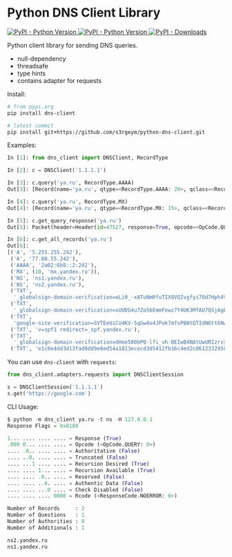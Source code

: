 # Python DNS Client Library

[ ![PyPI - Python Version](https://img.shields.io/pypi/v/dns-client) ]()
[ ![PyPI - Python Version](https://img.shields.io/pypi/pyversions/dns-client) ]()
[ ![PyPI - Downloads](https://img.shields.io/pypi/dm/dns-client) ]()

Python client library for sending DNS queries.

* null-dependency
* threadsafe
* type hints
* contains adapter for requests

Install:

```bash
# from pypi.org
pip install dns-client

# latest commit
pip install git+https://github.com/s3rgeym/python-dns-client.git
```

Examples:

```python
In [1]: from dns_client import DNSClient, RecordType

In [2]: c = DNSClient('1.1.1.1')

In [3]: c.query('ya.ru', RecordType.AAAA)
Out[3]: [Record(name='ya.ru', qtype=<RecordType.AAAA: 28>, qclass=<RecordClass.IN: 1>, ttl=76, value='2a02:6b8::2:242')]

In [4]: c.query('ya.ru', RecordType.MX)
Out[4]: [Record(name='ya.ru', qtype=<RecordType.MX: 15>, qclass=<RecordClass.IN: 1>, ttl=2242, value=(10, 'mx.yandex.ru'))]

In [5]: c.get_query_response('ya.ru')
Out[5]: Packet(header=Header(id=47527, response=True, opcode=<OpCode.QUERY: 0>, authoritative=False, truncated=False, recursion_desired=True, recursion_available=True, reserved=False, authentic_data=False, check_disabled=False, rcode=<ResponseCode.NOERROR: 0>, num_questions=1, num_records=2, num_authorities=0, num_additionals=0), questions=[Question(name='ya.ru', qtype=<RecordType.A: 1>, qclass=<RecordClass.IN: 1>)], records=[Record(name='ya.ru', qtype=<RecordType.A: 1>, qclass=<RecordClass.IN: 1>, ttl=266, value='77.88.55.242'), Record(name='ya.ru', qtype=<RecordType.A: 1>, qclass=<RecordClass.IN: 1>, ttl=266, value='5.255.255.242')])

In [6]: c.get_all_records('ya.ru')
Out[6]:
[('A', '5.255.255.242'),
 ('A', '77.88.55.242'),
 ('AAAA', '2a02:6b8::2:242'),
 ('MX', (10, 'mx.yandex.ru')),
 ('NS', 'ns1.yandex.ru'),
 ('NS', 'ns2.yandex.ru'),
 ('TXT',
  '_globalsign-domain-verification=eLi0_-xATuNmRfuTIX8VQIvgfyi7Od7Hph4V0yNisF'),
 ('TXT',
  '_globalsign-domain-verification=xUUDG4u7Zo56EmmFewz7Y4UK3MfAU7QSjAgBsy0w6q'),
 ('TXT',
  'google-site-verification=SVTEeUiCU4KV-5qGw4o4JPok7mfsP8NtQTIdN6tt6Nw'),
 ('TXT', 'v=spf1 redirect=_spf.yandex.ru'),
 ('TXT',
  '_globalsign-domain-verification=dHoe580bPQ-lfi_vh-BEIwB4NAtUwURIzrzsivByVL'),
 ('TXT', 'e1c8e4dd3d13fad0dd9e8ed54a1813ececd3d5412fb16c4ed2c0612332950fe')]
```

You can use `dns-client` with `requests`:

```python
from dns_client.adapters.requests import DNSClientSession

s = DNSClientSession('1.1.1.1')
s.get('https://google.com')
```

CLI Usage:

```python
$ python -m dns_client ya.ru -t ns -H 127.0.0.1
Response Flags = 0x8180

1... .... .... .... = Response (True)
.000 0... .... .... = Opcode (<OpCode.QUERY: 0>)
.... .0.. .... .... = Authoritative (False)
.... ..0. .... .... = Truncated (False)
.... ...1 .... .... = Recursion Desired (True)
.... .... 1... .... = Recursion Available (True)
.... .... .0.. .... = Reserved (False)
.... .... ..0. .... = Authentic Data (False)
.... .... ...0 .... = Check Disabled (False)
.... .... .... 0000 = Rcode (<ResponseCode.NOERROR: 0>)

Number of Records     : 2
Number of Questions   : 1
Number of Authorities : 0
Number of Additionals : 1

ns2.yandex.ru
ns1.yandex.ru
```
